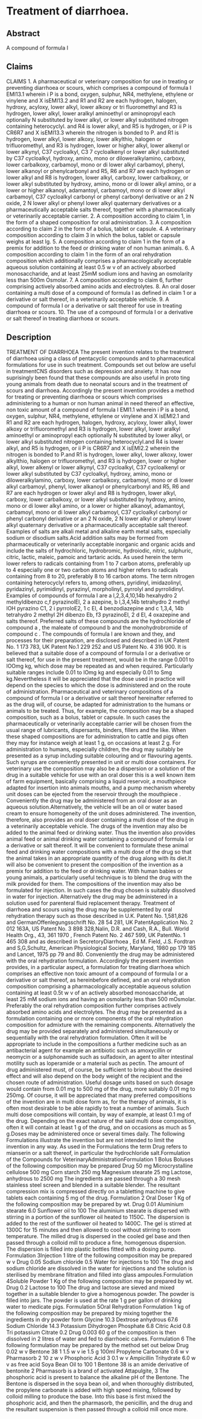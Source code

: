 # Treatment of diarrhoea.

## Abstract
A compound of formula I

## Claims
CLAIMS 1. A pharmaceutical or veterinary composition for use in treating or preventing diarrhoea or scours, which comprises a compound of formula I EMI13.1 wherein i P is a bond, oxygen, sulphur, NR4, methylene, ethylene or vinylene and X isEMI13.2 and R1 and R2 are each hydrogen, halogen, hydroxy, acyloxy, lower alkyl, lower alkoxy or tri fluoromethyl and R3 is hydrogen, lower alkyl, lower aralkyl aminoethyl or aminopropyl each optionally N substituted by lower alkyl, or lower alkyl substituted nitrogen containing heterocyclyl. and R4 is lower alkyl, and R5 is hydrogen, or ii P is CR6R7 and X isEMI13.3 wherein the nitrogen is bonded to P. and R1 is hydrogen, lower alkyl, lower alkoxy, lower alkylthio, halogen or trifluoromethyl, and R3 is hydrogen, lower or higher alkyl, lower alkenyl or lower alkynyl, C37 cycloalkyl, C3 7 cycloalkenyl or lower alkyl substituted by C37 cycloalkyl, hydroxy, amino, mono or diloweralkylamino, carboxy, lower carbalkoxy, carbamoyl, mono or di lower alkyl carbamoyl, phenyl, lower alkanoyl or phenylcarbonyl and R5, R6 and R7 are each hydrogen or lower alkyl and R8 is hydrogen, lower alkyl, carboxy, lower carbalkoxy, or lower alkyl substituted by hydroxy, amino, mono or di lower alkyl amino, or a lower or higher alkanoyl, adamantoyl, carbamoyl, mono or di lower alkyl carbamoyl, C37 cycloalkyl carbonyl or phenyl carbonyl derivative or an 2 N oxide, 2 N lower alkyl or phenyl lower alkyl quaternary derivatives or a pharmaceutically acceptable salts thereof, together with a pharmaceutically or veterinarily acceptable carrier. 2. A composition according to claim 1, in the form of a shaped composition for oral administration. 3. A composition according to claim 2 in the form of a bolus, tablet or capsule. 4. A veterinary composition according to claim 3 in which the bolus, tablet or capsule weighs at least lg. 5. A composition according to claim 1 in the form of a premix for addition to the feed or drinking water of non human animals. 6. A composition according to claim 1 in the form of an oral rehydration composition which additionally comprises a pharmacologically acceptable aqueous solution containing at least 0.5 w v of an actively absorbed monosaccharide, and at least 25mM sodium ions and having an osmolarity less than 500m Osmolar. 7. A composition according to claim 6, further comprising actively absorbed amino acids and electrolytes. 8. An oral doser containing a multi dose of a compound of formula I as defined in claim 1 or a derivative or salt thereof, in a veterinarily acceptable vehicle. 9. A compound of formula I or a derivative or salt thereof for use in treating diarrhoea or scours. 10. The use of a compound of formula I or a derivative or salt thereof in treating diarrhoea or scours.

## Description
TREATMENT OF DIARRHOEA The present invention relates to the treatment of diarrhoea using a class of pentacyclic compounds and to pharmaceutical formulations for use in such treatment. Compounds set out below are useful in treatmentCNS disorders such as depression and anxiety. It has now suprisingly been found that these compounds are also useful in proto ting young animals from death due to neonatal scours and in the treatment of scours and diarrhoea. Accordingly the present invention provides a method for treating or preventing diarrhoea or scours which comprises administering to a human or non human animal in need thereof an effective, non toxic amount of a compound of formula I EMI1.1 wherein i P is a bond, oxygen, sulphur, NR4, methylene, ethylene or vinylene and X isEMI2.1 and R1 and R2 are each hydrogen, halogen, hydroxy, acyloxy, lower alkyl, lower alkoxy or trifluoromethyl and R3 is hydrogen, lower alkyl, lower aralkyl aminoethyl or aminopropyl each optionally N substituted by lower alkyl, or lower alkyl substituted nitrogen containing heterocyclyl.and R4 is lower alkyl, and R5 is hydrogen, or ii P is CR6R7 and X isEMI2.2 wherein the nitrogen is bonded to P.and R1 is hydrogen, lower alkyl, lower alkoxy, lower alkylthio, halogen or trifluoromethyl, and R3 is hydrogen, lower or higher alkyl, lower alkenyl or lower alkynyl, C37 cycloalkyl, C37 cycloalkenyl or lower alkyl substituted by C37 cycloalkyl, hydroxy, amino, mono or diloweralkylamino, carboxy, lower carbalkoxy, carbamoyl, mono or di lower alkyl carbamoyl, phenyl, lower alkanoyl or phenylcarbonyl and R5, R6 and R7 are each hydrogen or lower alkyl and R8 is hydrogen, lower alkyl, carboxy, lower carbalkoxy, or lower alkyl substituted by hydroxy, amino, mono or di lower alkyl amino, or a lower or higher alkanoyl, adamantoyl, carbamoyl, mono or di lower alkyl carbamoyl, C37 cycloalkyl carbonyl or phenyl carbonyl derivative or an 2 N oxide, 2 N lower alkyl or phenyl lower alkyl quaternary derivative or a pharmaceutically acceptable salt thereof. Examples of salts are alkali metal and alkaline earth metal salts, especially sodium or disodium salts.Acid addition salts may be formed from pharmaceutically or veterinarily acceptable inorganic and organic acids and include the salts of hydrochloric, hydrobromic, hydroiodic, nitric, sulphuric, citric, lactic, maleic, pamoic and tartaric acids. As used herein the term lower refers to radicals containing from 1 to 7 carbon atoms, preferably up to 4 especially one or two carbon atoms and higher refers to radicals containing from 8 to 20, preferably 8 to 16 carbon atoms. The term nitrogen containing heterocyclyl refers to, among others, pyridinyl, imidazolinyl, pyridazinyl, pyrimidinyl, pyrazinyl, morpholinyl, pyrrolyl and pyrrolidinyl. Examples of compounds of formula I are a l,2,3,4,10,14b hexahydro 2 methyldibenzo c,f pyrazinolEl, 2 a azepine, b l,3,4,14b tetrahydro 2 methyl lOH pyrazino C1, 2 i pyrroloE2, 1 c El, 4 benzodiazepine and c 1,3,4, 14b tetrahydro 2 methyl 2H dibenzo Eb, f3 pyrazinoEl, 2 d El, 4 oxazepine and salts thereof. Preferred salts of these compounds are the hydrochloride of compound a , the maleate of compound b and the monohydrobromide of compound c . The compounds of formula I are known and they, and processes for their preparation, are disclosed and described in UK Patent No. 1 173 783, UK Patent No.1 229 252 and US Patent No. 4 316 900. It is believed that a suitable dose of a compound of formula I or a derivative or salt thereof, for use in the present treatment, would be in the range 0.001 to lOOmg kg, which dose may be repeated as and when required. Particularly suitable ranges include 0.01 to lOmg kg and especially 0.01 to Smg kg.Nevertheless it will be appreciated that the dose used in practice will depend on the species to which the dose is administered and on the route of administration. Pharmaceutical and veterinary compositions of a compound of formula I or a derivative or salt thereof hereinafter referred to as the drug will, of course, be adapted for administration to the humans or animals to be treated. Thus, for example, the composition may be a shaped composition, such as a bolus, tablet or capsule. In such cases the pharmaceutically or veterinarily acceptable carrier will be chosen from the usual range of lubricants, dispersants, binders, fillers and the like. When these shaped compositions are for administration to cattle and pigs often they may for instance weigh at least 1 g, on occasions at least 2 g. For administration to humans, especially children, the drug may suitably be presented as a syrup including suitable colouring and or flavouring agents. Such syrups are conveniently presented in unit or multi dose containers. For veterinary use the composition may also be a dispersion or a solution of the drug in a suitable vehicle for use with an oral doser this is a well known item of farm equipment, basically comprising a liquid reservoir, a mouthpiece adapted for insertion into animals mouths, and a pump mechanism whereby unit doses can be ejected from the reservoir through the mouthpiece . Conveniently the drug may be administered from an oral doser as an aqueous solution.Alternatively, the vehicle will be an oil or water based cream to ensure homogeneity of the unit doses administered. The invention, therefore, also provides an oral doser containing a multi dose of the drug in a veterinarily acceptable vehicle. The drugs of the invention may also be added to the animal feed or drinking water. Thus the invention also provides animal feed or animal drinking water containing a compound of formula I or a derivative or salt thereof. It will be convenient to formulate these animal feed and drinking water compositions with a multi dose of the drug so that the animal takes in an appropriate quantity of the drug along with its diet.It will also be convenient to present the composition of the invention as a premix for addition to the feed or drinking water. With human babies or young animals, a particularly useful technique is to blend the drug with the milk provided for them. The compositions of the invention may also be formulated for injection. In such cases the drug chosen is suitably dissolved in water for injection. Alternatively the drug may be administered in a solution used for parenteral fluid replacement therapy. Treatment of diarrhoea and scours using the drug may be supplemented by oral rehydration therapy such as those described in U.K. Patent No. 1,581,826 and GermanOffenlegungsschrift No. 28 54 281, UK PatentApplication No. 2 012 163A, US Patent No. 3 898 328,Nalin, D.R. and Cash, R.A., Bull. World Health Org., 43, 361 1970 , French Patent No. 2 467 599, UK PatentNo. 1 465 308 and as described in SecretoryDiarrhoea , Ed M. Field, J.S. Fordtran and S,G,Schultz, American Physiological Society, Maryland, 1980 pp 179 185 and Lancet, 1975 pp 79 and 80. Conveniently the drug may be administered with the oral rehydration formulation. Accordingly the present invention provides, in a particular aspect, a formulation for treating diarrhoea which comprises an effective non toxic amount of a compound of formula I or a derivative or salt thereof, as hereinbefore defined, and an oral rehydration composition comprising a pharmacologically acceptable aqueous solution containing at least 0.5t w v of an actively absorbed monosaccharide, at least 25 mM sodium ions and having an osmolarity less than 500 mOsmolar. Preferably the oral rehydration composition further comprises actively absorbed amino acids and electrolytes. The drug may be presented as a formulation containing one or more components of the oral rehydration composition for admixture with the remaining components. Alternatively the drug may be provided separately and administered simultaneously or sequentially with the oral rehydration formulation. Often it will be appropriate to include in the compositions a further medicine such as an antibacterial agent for example an antibiotic such as amoxycillin or neomycin or a sulphonamide such as sulfadoxin, an agent to alter intestinal motility such as loperamide or a material such as pectin. The amount of drug administered must, of course, be sufficient to bring about the desired effect and will also depend on the body weight of the recipient and the chosen route of administration. Useful dosage units based on such dosage would contain from 0.01 mg to 500 mg of the drug, more suitably 0.01 mg to 250mg. Of course, it will be appreciated that many preferred compositions of the invention are in multi dose form as, for the therapy of animals, it is often most desirable to be able rapidly to treat a number of animals. Such multi dose compositions will contain, by way of example, at least 0.1 mg of the drug. Depending on the exact nature of the said multi dose composition, often it will contain at least 1 g of the drug, and on occasions as much as 5 g.Doses may be administered once or several times daily. The following Formulations illustrate the invention but are not intended to limit the invention in any way. As used in the Formulations the term Drug refers to mianserin or a salt thereof, in particular the hydrochloride salt.Formulation of the Compounds for VeterinaryAdministrationFormulation 1 Bolus Boluses of the following composition may be prepared Drug 50 mg Microcrystalline cellulose 500 mg Corn starch 250 mg Magnesium stearate 25 mg Lactose, anhydrous to 2500 mg The ingredients are passed through a 30 mesh stainless steel screen and blended in a suitable blender. The resultant compression mix is compressed directly on a tabletting machine to give tablets each containing 5 mg of the drug. Formulation 2 Oral Doser 1 Kg of the following composition may be prepared by wt. Drug 0.01 Aluminium stearate 6.0 Sunflower oil to 100 The aluminium stearate is dispersed with stirring in a portion of the sunflower oil heated to 1150C. The dispersion is added to the rest of the sunflower oil heated to 1400C. The gel is stirred at 1300C for 15 minutes and then allowed to cool without stirring to room temperature. The milled drug is dispersed in the cooled gel base and then passed through a colloid mill to produce a fine, homogenous dispersion. The dispersion is filled into plastic bottles fitted with a dosing pump. Formulation 3Injection 1 litre of the following composition may be prepared w v Drug 0.05 Sodium chloride 0.5 Water for injections to 100 The drug and sodium chloride are dissolved in the water for injections and the solution is sterilised by membrane filtration and filled into glass ampoules.Formulation 4Soluble Powder 1 Kg of the following composition may be prepared by wt. Drug 0.2 Lactose to 100 The drug and lactose are sieved and mixed together in a suitable blender to give a homogenous powder. The powder is filled into jars. The powder is used at the rate 1 g per gallon of drinking water to medicate pigs. Formulation 5Oral Rehydration Formulation 1 kg of the following composition may be prepared by mixing together the ingredients in dry powder form Glycine 10.3 Dextrose anhydrous 67.6 Sodium Chloride 14.3 Potassium Dihydrogen Phosphate 6.8 Citric Acid 0.8 Tri potassium Citrate 0.2 Drug 0.003 60 g of the composition is then dissolved in 2 litres of water and fed to diarrhoeic calves. Formulation 6 The following formulation may be prepared by the method set out below Drug 0.02 w v Bentone 38 1 1.5 w v ie 1.5 g 100ml Propylene Carbonate 0.6 w v Pharmasorb 2 10 z w v Phosphoric Acid 3 0.1 w v Ampicillin Trihydrate 6.0 w v as free acid Soya Bean Oil to 100 1 Bentone 38 is an amide derivative of bentonite 2 Pharmasorb is a brand of activated Attapulgite, 3 The phosphoric acid is present to balance the alkaline pH of the Bentone. The Bentone is dispersed in the soya bean oil, and when thoroughly distributed, the propylene carbonate is added with high speed mixing, followed by colloid milling to produce the base. Into this base is first mixed the phosphoric acid, and then the pharmasorb, the penicillin, and the drug and the resultant suspension is then passed through a colloid mill once more.